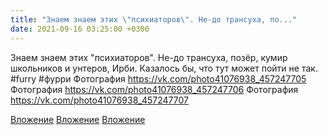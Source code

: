 ```yaml
---
title: "Знаем знаем этих \"психиаторов\". Не-до трансуха, по..."
date: 2021-09-16 03:25:00 +0300
---
```


Знаем знаем этих "психиаторов". Не-до трансуха, позёр, кумир школьников и унтеров, Ирби. Казалось бы, что тут может пойти не так.
#furry #фурри
Фотография
https://vk.com/photo41076938_457247705
Фотография
https://vk.com/photo41076938_457247706
Фотография
https://vk.com/photo41076938_457247707

[Вложение](https://vk.com/photo41076938_457247705)
[Вложение](https://vk.com/photo41076938_457247706)
[Вложение](https://vk.com/photo41076938_457247707)
